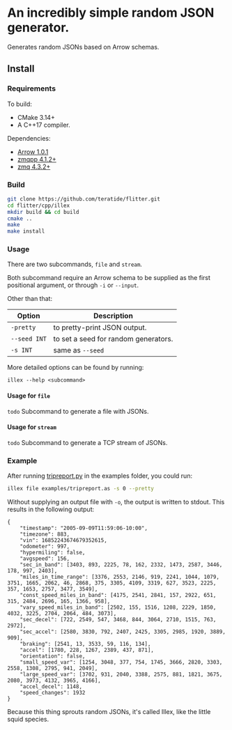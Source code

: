 # An incredibly simple random JSON generator.
Generates random JSONs based on Arrow schemas.

## Install

### Requirements
To build:
- CMake 3.14+
- A C++17 compiler.

Dependencies:
- [Arrow 1.0.1](https://github.com/apache/arrow)
- [zmqpp 4.1.2+](https://github.com/zeromq/zmqpp)
- [zmq 4.3.2+](https://github.com/zeromq/libzmq)

### Build
```bash
git clone https://github.com/teratide/flitter.git
cd flitter/cpp/illex
mkdir build && cd build
cmake ..
make
make install
```

### Usage

There are two subcommands, `file` and `stream`.

Both subcommand require an Arrow schema to be supplied as the first positional
argument, or through `-i` or `--input`.

Other than that:

| Option       | Description                          |
|--------------|--------------------------------------|
| `-pretty`    | to pretty-print JSON output.         |
| `--seed INT` | to set a seed for random generators. |
| `-s INT`     | same as `--seed`                     |

More detailed options can be found by running:
```
illex --help <subcommand>
```

#### Usage for `file`
`todo`
Subcommand to generate a file with JSONs.

#### Usage for `stream`
`todo`
Subcommand to generate a TCP stream of JSONs.

### Example

After running [tripreport.py](examples/tripreport.py) in the examples folder,
you could run: 

```bash
illex file examples/tripreport.as -s 0 --pretty
```

Without supplying an output file with `-o`, the output is written to stdout.
This results in the following output:
```
{
    "timestamp": "2005-09-09T11:59:06-10:00",
    "timezone": 883,
    "vin": 16852243674679352615,
    "odometer": 997,
    "hypermiling": false,
    "avgspeed": 156,
    "sec_in_band": [3403, 893, 2225, 78, 162, 2332, 1473, 2587, 3446, 178, 997, 2403],
    "miles_in_time_range": [3376, 2553, 2146, 919, 2241, 1044, 1079, 3751, 1665, 2062, 46, 2868, 375, 3305, 4109, 3319, 627, 3523, 2225, 357, 1653, 2757, 3477, 3549],
    "const_speed_miles_in_band": [4175, 2541, 2841, 157, 2922, 651, 315, 2484, 2696, 165, 1366, 958],
    "vary_speed_miles_in_band": [2502, 155, 1516, 1208, 2229, 1850, 4032, 3225, 2704, 2064, 484, 3073],
    "sec_decel": [722, 2549, 547, 3468, 844, 3064, 2710, 1515, 763, 2972],
    "sec_accel": [2580, 3830, 792, 2407, 2425, 3305, 2985, 1920, 3889, 909],
    "braking": [2541, 13, 3533, 59, 116, 134],
    "accel": [1780, 228, 1267, 2389, 437, 871],
    "orientation": false,
    "small_speed_var": [1254, 3048, 377, 754, 1745, 3666, 2820, 3303, 2558, 1308, 2795, 941, 2049],
    "large_speed_var": [3702, 931, 2040, 3388, 2575, 881, 1821, 3675, 2080, 3973, 4132, 3965, 4166],
    "accel_decel": 1148,
    "speed_changes": 1932
}
```

Because this thing sprouts random JSONs, it's called Illex, like the little 
squid species.